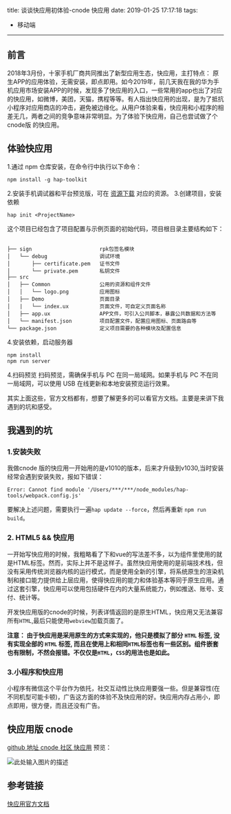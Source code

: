 title: 谈谈快应用初体验-cnode 快应用
date: 2019-01-25 17:17:18
tags: 
- 移动端

---


## 前言
2018年3月份，十家手机厂商共同推出了新型应用生态，快应用，主打特点： 原生APP的应用体验，无需安装，即点即用。如今2019年，前几天我在我的华为手机应用市场安装APP的时候，发现多了快应用的入口，一些常用的app也出了对应的快应用，如微博，美团，天猫，携程等等。有人指出快应用的出现，是为了抵抗小程序对应用商店的冲击，避免被边缘化。从用户体验来看，快应用和小程序的相差无几，两者之间的竞争意味非常明显。为了体验下快应用，自己也尝试做了个 cnode版 的快应用。

<!--more-->


## 体验快应用
1.通过 npm 仓库安装，在命令行中执行以下命令：

```
npm install -g hap-toolkit
```
2.安装手机调试器和平台预览版，可在 [资源下载][1] 对应的资源。
3.创建项目，安装依赖
```
hap init <ProjectName>
```
这个项目已经包含了项目配置与示例页面的初始代码，项目根目录主要结构如下：
```

├── sign                      rpk包签名模块
│   └── debug                 调试环境
│       ├── certificate.pem   证书文件
│       └── private.pem       私钥文件
├── src
│   ├── Common                公用的资源和组件文件
│   │   └── logo.png          应用图标
│   ├── Demo                  页面目录
│   |   └── index.ux          页面文件，可自定义页面名称
│   ├── app.ux                APP文件，可引入公共脚本，暴露公共数据和方法等
│   └── manifest.json         项目配置文件，配置应用图标、页面路由等
└── package.json              定义项目需要的各种模块及配置信息
```
4.安装依赖，启动服务器
```
npm install  
npm run server 
```
4.扫码预览
 扫码预览，需确保手机与 PC 在同一局域网。如果手机与 PC 不在同一局域网，可以使用 USB 在线更新和本地安装预览运行效果。
 
其实上面这些，官方文档都有，想要了解更多的可以看官方文档。主要是来讲下我遇到的坑和感受。

## 我遇到的坑

### 1.安装失败

我做cnode 版的快应用一开始用的是v1010的版本，后来才升级到v1030,当时安装经常会遇到安装失败，报如下错误：
```
Error: Cannot find module '/Users/***/***/node_modules/hap-tools/webpack.config.js'
```
要解决上述问题，需要执行一遍`hap update --force`，然后再重新 `npm run build`。

### 2. HTML5 && 快应用

一开始写快应用的时候，我粗略看了下和vue的写法差不多，以为组件里使用的就是HTML标签。然而，实际上并不是这样子。虽然快应用使用的是前端技术栈，但没有采用传统浏览器内核的运行模式，而是使用全新的引擎，将系统原生的渲染机制和接口能力提供给上层应用，使得快应用的能力和体验基本等同于原生应用。通过这套引擎，快应用可以使用包括硬件在内的大量系统能力，例如推送、账号、支付、统计等。

开发快应用版的cnode的时候，列表详情返回的是原生HTML，快应用又无法兼容所有`HTML`,最后只能使用`webview`加载页面了。

**注意： 由于快应用是采用原生的方式来实现的，他只是模拟了部分 `HTML` 标签, 没有实现全部的 `HTML` 标签, 而且在使用上和相同`HTML`标签也有一些区别。组件嵌套也有限制，不然会报错。不仅仅是`HTML`，`CSS`的用法也是如此。**

### 3.小程序和快应用

小程序有微信这个平台作为依托，社交互动性比快应用要强一些。但是兼容性(在不同机型可能卡顿)，广告这方面的体验不及快应用的好。快应用内存占用小，即点即用，很方便，而且还没有广告。


## 快应用版 cnode

[github 地址  cnode 社区 快应用][2]
预览：


![此处输入图片的描述][3]


## 参考链接

[快应用官方文档][4]


  [1]: https://www.quickapp.cn/docCenter/post/69
  [2]: https://github.com/SelinaYu/quick-cnode
  [3]: https://s2.ax1x.com/2019/01/24/kZONin.jpg
  [4]: https://doc.quickapp.cn/tutorial/